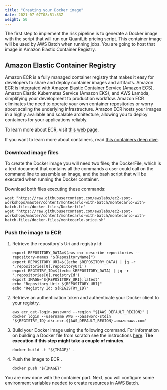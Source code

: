 ```yaml
---
title: "Creating your Docker image"
date: 2021-07-07T08:51:33Z
weight: 50
---
```


The first step to implement the risk pipeline is to generate a Docker image with the script that will run our QuantLib pricing script. This container image will be used by AWS Batch when running jobs. You are going to host that image in Amazon Elastic Container Registry.

## Amazon Elastic Container Registry

Amazon ECR is a fully managed container registry that makes it easy for developers to share and deploy container images and artifacts. Amazon ECR is integrated with Amazon Elastic Container Service (Amazon ECS),  Amazon Elastic Kubernetes Service (Amazon EKS), and AWS Lambda, simplifying your development to production workflow. Amazon ECR eliminates the need to operate your own container repositories or worry about scaling the underlying infrastructure. Amazon ECR hosts your images in a highly available and scalable architecture, allowing you to deploy containers for your applications reliably.

To learn more about ECR, visit [this web page](https://aws.amazon.com/ecr/).

If you want to learn more about containers, read [this containers deep dive](https://aws.amazon.com/getting-started/deep-dive-containers/).

### Download image files

To create the Docker image you will need two files; the DockerFile, which is a text document that contains all the commands a user could call on the command line to assemble an image, and the bash script that will be executed when running the Docker container.

Download both files executing these commands:

```
wget "https://raw.githubusercontent.com/awslabs/ec2-spot-workshops/master/content/montecarlo-with-batch/montecarlo-with-batch.files/docker-files/Dockerfile"
wget "https://raw.githubusercontent.com/awslabs/ec2-spot-workshops/master/content/montecarlo-with-batch/montecarlo-with-batch.files/docker-files/montecarlo-price.sh"
```

### Push the image to ECR

1. Retrieve the repository's Uri and registry Id:

    ```
    export REPOSITORY_DATA=$(aws ecr describe-repositories --repository-names "${RepositoryName}")
    export REPOSITORY_URI=$((echo $REPOSITORY_DATA) | jq -r '.repositories[0].repositoryUri')
    export REGISTRY_ID=$((echo $REPOSITORY_DATA) | jq -r '.repositories[0].registryId')
    export IMAGE="${REPOSITORY_URI}:latest"
    echo "Repository Uri: ${REPOSITORY_URI}"
    echo "Registry Id: ${REGISTRY_ID}"
    ```

1. Retrieve an authentication token and authenticate your Docker client to your registry.

    ```
    aws ecr get-login-password --region "${AWS_DEFAULT_REGION}" | docker login --username AWS --password-stdin "${REGISTRY_ID}.dkr.ecr.${AWS_DEFAULT_REGION}.amazonaws.com"
    ```

2. Build your Docker image using the following command. For information on building a Docker file from scratch see the instructions [here](https://docs.aws.amazon.com/AmazonECS/latest/developerguide/docker-basics.html). **The execution if this step might take a couple of minutes**.

    ```
    docker build -t "${IMAGE}" .
    ```

3. Push the image to ECR .

    ```
    docker push "${IMAGE}"
    ```

You are now done with the container part. Next, you will configure some environment variables needed to create resources in AWS Batch.


